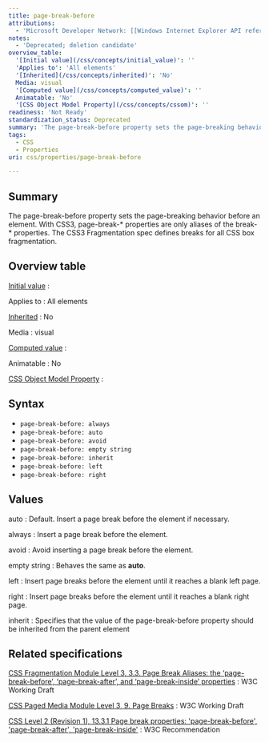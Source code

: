 ```yaml
---
title: page-break-before
attributions:
  - 'Microsoft Developer Network: [[Windows Internet Explorer API reference](http://msdn.microsoft.com/en-us/library/ie/hh828809%28v=vs.85%29.aspx) Article]'
notes:
  - 'Deprecated; deletion candidate'
overview_table:
  '[Initial value](/css/concepts/initial_value)': ''
  'Applies to': 'All elements'
  '[Inherited](/css/concepts/inherited)': 'No'
  Media: visual
  '[Computed value](/css/concepts/computed_value)': ''
  Animatable: 'No'
  '[CSS Object Model Property](/css/concepts/cssom)': ''
readiness: 'Not Ready'
standardization_status: Deprecated
summary: 'The page-break-before property sets the page-breaking behavior before an element. With CSS3, page-break-* properties are only aliases of the break-* properties. The CSS3 Fragmentation spec defines breaks for all CSS box fragmentation.'
tags:
  - CSS
  - Properties
uri: css/properties/page-break-before

---
```

## <span>Summary</span>

The page-break-before property sets the page-breaking behavior before an element. With CSS3, page-break-\* properties are only aliases of the break-\* properties. The CSS3 Fragmentation spec defines breaks for all CSS box fragmentation.

## <span>Overview table</span>

[Initial value](/css/concepts/initial_value)
:

Applies to
:   All elements

[Inherited](/css/concepts/inherited)
:   No

Media
:   visual

[Computed value](/css/concepts/computed_value)
:

Animatable
:   No

[CSS Object Model Property](/css/concepts/cssom)
:

## <span>Syntax</span>

-   `page-break-before: always`
-   `page-break-before: auto`
-   `page-break-before: avoid`
-   `page-break-before: empty string`
-   `page-break-before: inherit`
-   `page-break-before: left`
-   `page-break-before: right`

## <span>Values</span>

auto
:   Default. Insert a page break before the element if necessary.

always
:   Insert a page break before the element.

avoid
:   Avoid inserting a page break before the element.

empty string
:   Behaves the same as **auto**.

left
:   Insert page breaks before the element until it reaches a blank left page.

right
:   Insert page breaks before the element until it reaches a blank right page.

inherit
:   Specifies that the value of the page-break-before property should be inherited from the parent element

## <span>Related specifications</span>

[CSS Fragmentation Module Level 3, 3.3. Page Break Aliases: the ‘page-break-before’, ‘page-break-after’, and ‘page-break-inside’ properties](http://www.w3.org/TR/css3-break/#page-break)
:   W3C Working Draft

[CSS Paged Media Module Level 3, 9. Page Breaks](http://www.w3.org/TR/css3-page/#page-breaks)
:   W3C Working Draft

[CSS Level 2 (Revision 1), 13.3.1 Page break properties: 'page-break-before', 'page-break-after', 'page-break-inside'](http://www.w3.org/TR/CSS2/page.html#page-break-props)
:   W3C Recommendation

